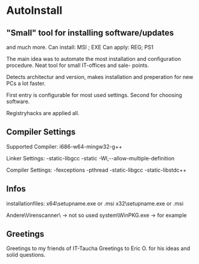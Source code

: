 
# AutoInstall

## "Small" tool for installing software/updates
and much more.
Can install:     MSI ; EXE
Can apply:       REG; PS1

The main idea was to automate the most
installation and configuration procedure.
Neat tool for small IT-offices and sale-
points.

Detects architectur and version, makes
installation and preperation for new PCs a
lot faster.

First entry is configurable for most used
settings. Second for choosing software.

Registryhacks are applied all.

## Compiler Settings
Supported Compiler:
i686-w64-mingw32-g++

Linker Settings:
-static-libgcc
-static
-Wl,--allow-multiple-definition

Compiler Settings:
-fexceptions
-pthread
-static-libgcc
-static-libstdc++

## Infos
installationfiles:
x64\setupname.exe or .msi
x32\setupname.exe or .msi

Andere\Virenscanner\ -> not so used
system\WinPKG.exe -> for example

## Greetings
Greetings to my friends of IT-Taucha
Greetings to Eric O. for his ideas and
solid questions.
